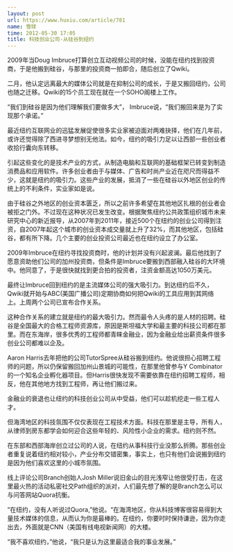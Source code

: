 ```yaml
---
layout: post
url: https://www.huxiu.com/article/781
name: 雪球
time: 2012-05-30 17:05
title: 科技创业公司-从硅谷到纽约
---
```

2009年当Doug Imbruce打算创立互动视频公司的时候，没能在纽约找到投资商，于是他搬到硅谷，与那里的投资商一拍即合，随后创立了Qwiki。

二月，他认定远离最大的媒体公司就是在抑制公司的成长，于是又搬回纽约，公司也随之迁移。Qwiki的15个员工现在就在一个SOHO阁楼上工作。

“我们到硅谷是因为他们理解我们要做多大”， Imbruce说，“我们搬回来是为了实现那个承诺。”

最近纽约互联网业的迅猛发展促使很多实业家被迫面对两难抉择，他们在几年前，或许还觉得除了西进寻梦想别无他法。如今，纽约的吸引力足以让西部一些创业者收拾行囊向东转移。

引起这些变化的是技术产业的方式，从制造电脑和互联网的基础框架已转变到制造消费品和应用软件。许多创业者由于与媒体、广告和时尚产业近在咫尺而得益不少，这就是纽约的吸引力。这些产业的发展，抵消了一些在硅谷以外地区创业的传统上的不利条件，实业家如是说。

由于硅谷之外地区的创业资本匮乏，所以之前许多希望在其他地区扎根的创业者会被拒之门外。不过现在这种状况已发生改变。根据聚焦纽约公共政策组织城市未来研究中心的新近报导，从2007年到2011年，接近500个在纽约的创业公司得到注资，自2007年起这个城市的创业资本成交量就上升了32%，而其他地区，包括硅谷，都有所下降。几个主要的创业投资公司最近也在纽约设立了办公室。

2009年Imbruce在纽约寻找投资商时，他的计划并没有兴起波澜。最后他找到了愿意资助他们公司的加州投资商，但条件是Imbruce要搬到西部融入硅谷的大环境中。他同意了，于是很快就找到更合拍的投资者，注资金额高达1050万美元。

最终让Imbruce回到纽约的是主流媒体公司的强大吸引力。到达纽约后不久，Qwiki就开始与ABC(美国广播公司)定期协商如何把Qwiki的工具应用到其网络上。上周两个公司已宣布合作关系。

这种合作关系的建立就是纽约的最大吸引力。然而最令人头疼的是人材的招聘。硅谷是全国最大的合格工程师资源库，原因是斯坦福大学和最主要的科技公司都在那里。而在东海岸，很多优秀的工程师都青睐金融业，因为金融业给出薪资条件很多创业公司都难以企及。

Aaron Harris去年把他的公司TutorSpree从硅谷搬到纽约。他说很担心招聘工程师的问题，所以仍保留搬回加州山景城的可能性，在那里他曾参与Y Combinator的一个知名企业孵化器项目。但Harris很快发现不需要依靠在纽约招聘工程师，相反，他在其他地方找到工程师，再让他们搬过来。

金融业的衰退也让纽约的科技创业公司从中受益，他们可以趁机挖走一些工程人才。

但海湾地区的科技氛围不仅仅表现在工程技术方面。科技在那里是主导，所有人，从律师到房东都学会如何迎合这些年轻的、风险性小企业的需求。纽约则不然。

在东部和西部海岸创立过公司的人说，在纽约从事科技行业没那么折腾。那些创业者重复说着纽约相对较小，产业分布交错密集，事实上，也只有他们会说搬到纽约是因为他们喜欢这里的小城市氛围。

线上评论公司Branch创始人Josh Miller说旧金山的目光浅窄让他很受打击，在这里最火热的活动私密社交Path组织的派对，人们最先想了解的是Branch怎么可以与问答网站Quora抗衡。

“在纽约，没有人听说过Quora,”他说。“在海湾地区，你从科技博客很容易得到大量技术媒体的信息，从而认为你是最棒的。在纽约，你要时时保持谦逊，因为你走出去，外面就是CNN（美国有线电视新闻网）的大楼。

“我不喜欢纽约，”他说，“我只是认为这里最适合我的事业发展。”


